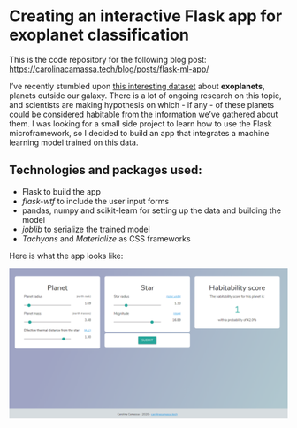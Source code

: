 # Creating an interactive Flask app for exoplanet classification

This is the code repository for the following blog post: https://carolinacamassa.tech/blog/posts/flask-ml-app/

I’ve recently stumbled upon [this interesting dataset](http://phl.upr.edu/projects/habitable-exoplanets-catalog/data/database) about **exoplanets**, planets outside our galaxy. There is a lot of ongoing research on this topic, and scientists are making hypothesis on which - if any - of these planets could be considered habitable from the information we’ve gathered about them. I was looking for a small side project to learn how to use the Flask microframework, so I decided to build an app that integrates a machine learning model trained on this data.

## Technologies and packages used:
- Flask to build the app
- *flask-wtf* to include the user input forms
- pandas, numpy and scikit-learn for setting up the data and building the model
- *joblib* to serialize the trained model
- *Tachyons* and *Materialize* as CSS frameworks

Here is what the app looks like:

![](exoplanetapp-screen.png)
